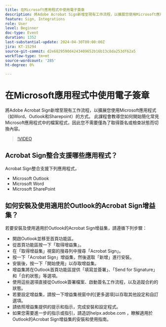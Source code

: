 ```yaml
---
title: 在Microsoft應用程式中使用電子簽章
description: 將Adobe Acrobat Sign新增至現有工作流程，以擴展您使用Microsoft應用程式（如Word、Outlook和Sharepoint）的方式。
feature: Sign, Integrations
role: User
level: Beginner
doc-type: Event
duration: 1352
last-substantial-update: 2024-04-30T00:00:00Z
jira: KT-15294
source-git-commit: d2e6829590d4243409652b16b13c8da253df62a5
workflow-type: tm+mt
source-wordcount: '285'
ht-degree: 0%

---
```



# 在Microsoft應用程式中使用電子簽章

將Adobe Acrobat Sign新增至現有工作流程，以擴展您使用Microsoft應用程式（如Word、Outlook和Sharepoint）的方式。 此課程會教導您如何開始簡化常見Microsoft應用程式中的檔案程式，因此您不需要僅為了取得簽名或檢查狀態而切換內容。

>[!VIDEO](https://video.tv.adobe.com/v/3428185/?learn=on)

## Acrobat Sign整合支援哪些應用程式？

Acrobat Sign整合支援下列應用程式，

* Microsoft Outlook
* Microsoft Word
* Microsoft SharePoint

## 如何安裝及使用適用於Outlook的Acrobat Sign增益集？

若要安裝及使用適用於Outlook的Acrobat Sign增益集，請遵循下列步驟：

* 開啟Outlook並移至首頁功能區。
* 從首頁功能區按一下「取得增益集」。
* 在「取得增益集」視窗的搜尋列中搜尋「Acrobat Sign」。
* 按一下「Acrobat Sign」增益集，然後選取「新增」進行安裝。
* 安裝後，按一下「開始使用」以存取增益集。
* 增益集將在Outlook首頁功能區提供「填寫並簽署」、「Send for Signature」和「合約狀態」等選項。
* 使用這些選項直接從Outlook簽署檔案、啟動簽名工作流程，以及追蹤合約的狀態。
* 若要設定增益集，請按一下增益集視窗中的[更多選項]以存取其他設定和自訂選項。
* 請依照增益集提供的提示和指示，完成安裝和設定程式。
* 如果您需要進一步的指示或指引，請造訪helpx.adobe.com ，瞭解適用於Outlook的Acrobat Sign增益集的安裝和使用指南。